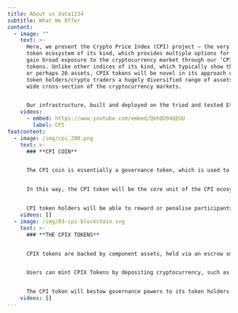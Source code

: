 ```yaml
---
title: About us data1234
subtitle: What We Offer
content:
  - image: ""
    text: >-
      Here, we present the Crypto Price Index (CPI) project – the very first
      token ecosystem of its kind, which provides multiple options for users to
      gain broad exposure to the cryptocurrency market through our ‘CPIX’
      tokens. Unlike other indices of its kind, which typically show the top 10
      or perhaps 20 assets, CPIX tokens will be novel in its approach of showing
      token holders/crypto traders a hugely diversified range of assets across a
      wide cross-section of the cryptocurrency markets. 


      Our infrastructure, built and deployed on the tried and tested Ethereum blockchain, will use advanced technical architecture to track a basket of assets for each CPIX token minted.
    videos:
      - embed: https://www.youtube.com/embed/QkhQU94QEUU
        label: CPI
featcontent:
  - image: /img/cpi_200.png
    text: >-
      ### **CPI COIN**


      The CPI coin is essentially a governance token, which is used to represent an interest in the health of the CPIX token ecosystem. 


      In this way, the CPI token will be the core unit of the CPI ecosystem, as it’s directly used to access our products and services, and is in no way an investment by itself.


      CPI token holders will be able to reward or penalise participants in the CPI network. CPI holders are incentivised to participate in the governance of the ecosystem through coin burns.
    videos: []
  - image: /img/03-cpi-blockchain.svg
    text: >-
      ### **THE CPIX TOKENS**


      CPIX tokens are backed by component assets, held via an escrow smart contract. In order to mint the genesis CPIX tokens, a portion of the CPI funds will be deposited to the CPIX smart contract.


      Users can mint CPIX Tokens by depositing cryptocurrency, such as ETH or wrapped BTC. In order to redeem tokens, users can redeposit their CPIX back to the smart contract, simultaneously receiving ETH and burning the CPIX specific to that contract, e.g. CPI30.  As we’ve discussed, the token will then self balance.


      The CPI token will bestow governance powers to its token holders. These include voting on which assets will be included in the CPIX  asset list, and steering the CPIX token’s direction.
    videos: []
---
```

